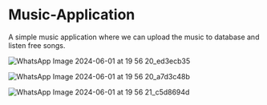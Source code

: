 # Music-Application
 A simple music application where we can upload the music to database and listen free songs.

![WhatsApp Image 2024-06-01 at 19 56 20_ed3ecb35](https://github.com/rugved1212/Music-Application/assets/133367170/79bb573e-8e6c-48bc-bb7b-917a6da42b2d)


![WhatsApp Image 2024-06-01 at 19 56 20_a7d3c48b](https://github.com/rugved1212/Music-Application/assets/133367170/0d03584d-14ed-4714-b148-3c17de9b7b8a)


![WhatsApp Image 2024-06-01 at 19 56 21_c5d8694d](https://github.com/rugved1212/Music-Application/assets/133367170/b42a9dff-2023-440a-934b-15a690d1c2b7)

